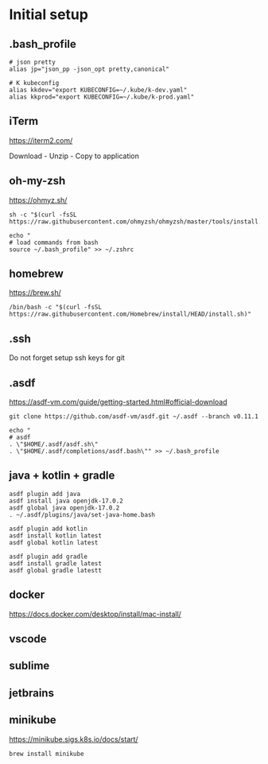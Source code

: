 # Initial setup

## .bash_profile

```
# json pretty
alias jp="json_pp -json_opt pretty,canonical"

# K kubeconfig
alias kkdev="export KUBECONFIG=~/.kube/k-dev.yaml"
alias kkprod="export KUBECONFIG=~/.kube/k-prod.yaml"
```


## iTerm

https://iterm2.com/

Download - Unzip - Copy to application

## oh-my-zsh

https://ohmyz.sh/

```
sh -c "$(curl -fsSL https://raw.githubusercontent.com/ohmyzsh/ohmyzsh/master/tools/install.sh)"
```

```
echo "
# load commands from bash
source ~/.bash_profile" >> ~/.zshrc
```

## homebrew

https://brew.sh/

```
/bin/bash -c "$(curl -fsSL https://raw.githubusercontent.com/Homebrew/install/HEAD/install.sh)"
```

## .ssh

Do not forget setup ssh keys for git

## .asdf

https://asdf-vm.com/guide/getting-started.html#official-download

```
git clone https://github.com/asdf-vm/asdf.git ~/.asdf --branch v0.11.1
```

```
echo "
# asdf
. \"$HOME/.asdf/asdf.sh\"
. \"$HOME/.asdf/completions/asdf.bash\"" >> ~/.bash_profile
```

## java + kotlin + gradle

```
asdf plugin add java
asdf install java openjdk-17.0.2
asdf global java openjdk-17.0.2
. ~/.asdf/plugins/java/set-java-home.bash

asdf plugin add kotlin
asdf install kotlin latest
asdf global kotlin latest

asdf plugin add gradle
asdf install gradle latest
asdf global gradle latestt
```

## docker 

https://docs.docker.com/desktop/install/mac-install/

## vscode

## sublime

## jetbrains

## minikube
https://minikube.sigs.k8s.io/docs/start/

```
brew install minikube
```
